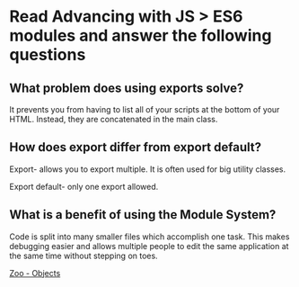 # Read Advancing with JS > ES6 modules and answer the following questions
## What problem does using exports solve?
It prevents you from having to list all of your scripts at the bottom of your HTML. Instead, they are concatenated in the main class.

## How does export differ from export default?
Export- allows you to export multiple. It is often used for big utility classes.

Export default- only one export allowed.

## What is a benefit of using the Module System?
Code is split into many smaller files which accomplish one task. This makes debugging easier and allows multiple people to edit the same application at the same time without stepping on toes.

[Zoo - Objects](https://github.com/amanda-rice/zoo.git)